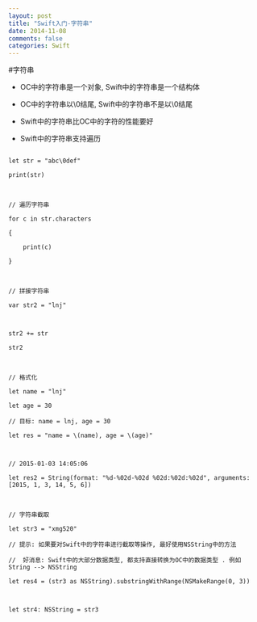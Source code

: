 ```yaml
---
layout: post
title: "Swift入门-字符串"
date: 2014-11-08
comments: false
categories: Swift
---
```


#字符串

* OC中的字符串是一个对象, Swift中的字符串是一个结构体

* OC中的字符串以\0结尾, Swift中的字符串不是以\0结尾

* Swift中的字符串比OC中的字符的性能要好

* Swift中的字符串支持遍历





```

let str = "abc\0def"

print(str)



// 遍历字符串

for c in str.characters

{

    print(c)

}



// 拼接字符串

var str2 = "lnj"



str2 += str

str2



// 格式化

let name = "lnj"

let age = 30

// 目标: name = lnj, age = 30

let res = "name = \(name), age = \(age)"



// 2015-01-03 14:05:06

let res2 = String(format: "%d-%02d-%02d %02d:%02d:%02d", arguments: [2015, 1, 3, 14, 5, 6])



// 字符串截取

let str3 = "xmg520"

// 提示: 如果要对Swift中的字符串进行截取等操作, 最好使用NSString中的方法

//  好消息: Swift中的大部分数据类型, 都支持直接转换为OC中的数据类型 . 例如String --> NSString

let res4 = (str3 as NSString).substringWithRange(NSMakeRange(0, 3))



let str4: NSString = str3

```

